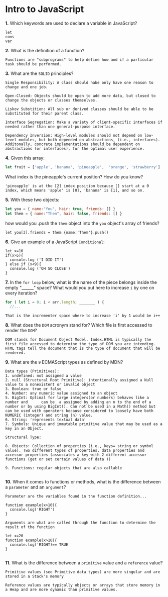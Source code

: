 # Intro to JavaScript

**1.** Which keywords are used to declare a variable in JavaScript?
<!-- enter you answer in the space below -->
```
let
cons
var
```
**2.** What is the definition of a function?
<!-- enter you answer in the space below -->
```
Functions are "subprograms" to help define how and if a particular task should be performed.
```
**3.** What are the `SOLID` principles?
<!-- enter you answer in the space below -->
```
Single Responsibility: A class should habe only have one reason to change and one job.

Open-Closed: Objects should be open to add more data, but closed to change the objects or classes themselves.

Liskov Substition: All sub or derived classes should be able to be substituted for their parent class.

Interface Segregation: Make a variety of client-specific interfaces if needed rather than one general-purpose interface.

Dependency Inversion: High-level modules should not depend on low-level modules, but both depended on abstractions, (i.e., interfaces). Additonally, concrete implementations should be dependent on abstractions (or interfaces), for the optimal user experience.

```
**4.** Given this array: 
```js
let fruit = ['apple', 'banana', 'pineapple',  'orange', 'strawberry']
``` 
What index is the pineapple's current position? How do you know?
<!-- enter you answer in the space below -->
```
'pineapple' is at the [2] index position because [] start at a 0 index, which means 'apple' is [0], 'banana' is [1], and so on.
```
**5.** With these two objects: 
```js
let you = { name:"You", hair: true, friends: [] }
let them = { name:"Them", hair: false, friends: [] }
```
how would you .push the `them` object into the `you` object's array of friends?
<!-- enter you answer in the space below -->
```
let you[3].friends = them {name:'Them'}.push()
```

**6.** Give an example of a JavaScript `Conditional`:
<!-- enter you answer in the space below -->
```
let x=10
if(x>5){
  console.log ('I DID IT')
} else if (x<9){
  console.log ('OH SO CLOSE')
}

```
**7.** In the `for loop` below, what is the name of the piece belongs inside the empty "______" space? What would you put here to increase `i` by one on every iteration?
```js
for ( let i = 0; i < arr.length; _______ ) {
  //...
```
<!-- enter you answer in the space below -->
```
That is the incrementer space where to increase 'i' by 1 would be i++
```
**8.** What does the `DOM` acronym stand for? Which file is first accessed to render the `DOM`?
<!-- enter you answer in the space below -->
```
DOM stands for Document Object Model. Index.HTML is typically the first file accessed to determine the type of DOM you are intending. HTML tags tell the document that is the type of document that will be rendered.
```

**9.** What are the `9` ECMAScript types as defined by MDN?
<!-- enter you answer in the space below -->
```
Data types (Primitives):
1. undefined: not assigned a value
2. null (Structural Root Primitive): intentionally assigned a Null value to a nonexistent or invalid object
3. Boolean: true or false
4. Number: any numeric value assigned to an object
5. BigInt: Optimal for large integers(or numbers) behaves like a number and      can be  a assigned by adding an n to the end of a number or by using BigInt(). Can not be used in a Math() method but can be used with operaters because considered to loosely have both NUMERIC (integer) and string (n) value.
6. String: 'represents textual data'
7. Symbols: Unique and immutable primitive value that may be used as a key in an Object.

Structural Type:

8. Objects: Collection of properties (i.e., keys= string or symbol value). Two different types of properties, data properties and accessor properties (associates a key with 2 different accessor functions (get or set certain values of data ))

9. Functions: regular objects that are also callable


```
**10.** When it comes to functions or methods, what is the difference between a `parameter` and an `argument`?
<!-- enter you answer in the space below -->
```
Parameter are the variables found in the function definition... 

function example(x>10){
  console.log('RIGHT')
}

Arguments are what are called through the function to determine the result of the function 

let x=20
function example(x>10){
  console.log('RIGHT)== TRUE
}


```
**11.** What is the difference between a `primitive` value and a `reference` value?
<!-- enter you answer in the space below -->
```
Primitive values (see Primitive data types) are more singular and are stored in a Stack's memory

Reference values are typically objects or arrays that store memory in a Heap and are more dynamic than primitive values.
```